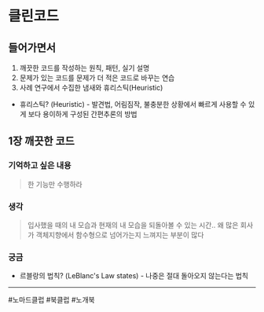 # 클린코드

## 들어가면서
1. 깨끗한 코드를 작성하는 원칙, 패턴, 실기 설명
2. 문제가 있는 코드를 문제가 더 적은 코드로 바꾸는 연습
3. 사례 연구에서 수집한 냄새와 휴리스틱(Heuristic)
- 휴리스틱? (Heuristic) - 발견법, 어림짐작, 불충분한 상황에서 빠르게 사용할 수 있게 보다 용이하게 구성된 간편추론의 방법

## 1장 깨끗한 코드
### 기억하고 싶은 내용
> 한 기능만 수행하라
### 생각
> 입사했을 때의 내 모습과 현재의 내 모습을 되돌아볼 수 있는 시간..
> 왜 많은 회사가 객체지향에서 함수형으로 넘어가는지 느껴지는 부분이 많다
### 궁금
- 르블랑의 법칙? (LeBlanc's Law states) - 나중은 절대 돌아오지 않는다는 법칙

---
#노마드클럽 #북클럽 #노개북
